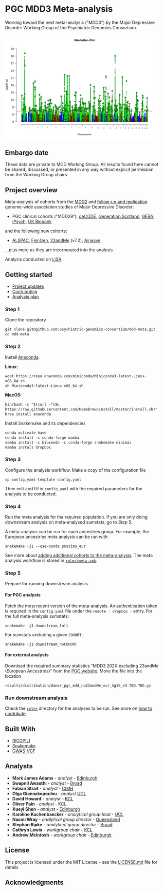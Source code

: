 # PGC MDD3 Meta-analysis

Working toward the next meta-analysis ("MDD3") by the Major Depressive Disorder Working Group of the Psychiatric Genomics Consortium.

![MDD Manhattan plot](docs/figures/manhattan.nog2.eur.png)

## Embargo date

These data are private to MDD Working Group. All results found here cannot be shared, discussed, or presented in any way without explicit permission from the Working Group chairs. 

## Project overview

Meta-analysis of cohorts from the [MDD2](https://doi.org/10.1038/s41588-018-0090-3) and [follow-up and replication](https://doi.org/10.1038/s41593-018-0326-7) genome-wide association studies of Major Depressive Disorder:

- PGC clinical cohorts ("MDD29"), [deCODE](http://www.decode.com), [Generation Scotland](https://www.ed.ac.uk/generation-scotland/), [GERA](https://www.ncbi.nlm.nih.gov/projects/gap/cgi-bin/study.cgi?study_id=phs000674.v1.p1), [iPsych](https://ipsych.dk), [UK Biobank](https://www.ukbiobank.ac.uk)

and the following new cohorts:

- [ALSPAC](http://www.bristol.ac.uk/alspac/), [FinnGen](https://www.finngen.fi/en), [23andMe](https://www.23andme.com/) (v7.2), [Airwave](https://police-health.org.uk)

…plus more as they are incorporated into the analysis.

Analysis conducted on [LISA](https://geneticcluster.org).

## Getting started

- [Project updates](docs/updates.md)
- [Contributing](docs/contrib.md)
- [Analysis plan](docs/plan.md)

### Step 1

Clone the repository

```
git clone git@github.com:psychiatric-genomics-consortium/mdd-meta.git
cd mdd-meta
```

### Step 2

Install [Anaconda](https://conda.io/en/latest/miniconda.html).

**Linux:**
```
wget https://repo.anaconda.com/miniconda/Miniconda3-latest-Linux-x86_64.sh
sh Miniconda3-latest-Linux-x86_64.sh
```

**MacOS:**
```
bin/bash -c "$(curl -fsSL https://raw.githubusercontent.com/Homebrew/install/master/install.sh)"
brew install anaconda
```

Install Snakemake and its dependencies

```
conda activate base
conda install -c conda-forge mamba
mamba install -c bioconda -c conda-forge snakemake-minimal
mamba install dropbox
```

### Step 3

Configure the analysis workflow. Make a copy of the configuration file

```
cp config.yaml-template config.yaml
```

Then edit and fill in `config.yaml` with the required parameters for the analysis to be conducted.

### Step 4

Run the meta analysis for the required population. If you are only doing downstream analysis on meta-analysed sumstats, go to *Step 5*.

A meta-analysis can be run for each ancestries group. For example, the European ancestries meta analysis can be run with:

```
snakemake -j1 --use-conda postimp_eur
```

See more about [adding additional cohorts to the meta-analysis](docs/meta.md). The meta analysis workflow is stored in [`rules/meta.smk`](rules/meta.smk).

### Step 5

Prepare for running downstream analysis.

#### For PGC analysts

Fetch the most recent version of the meta-analysis. An authentication token is required in the `config.yaml` file under the `remote : dropbox :` entry. For the full meta-analysis sumstats:

```
snakemake -j1 downstream_full
```

For sumstats excluding a given `COHORT`:

```
snakemake -j1 downstream_noCOHORT
```

#### For external analysts

Download the required summary statistics "MDD3 202X excluding 23andMe (European Ancestries)" from the [PGC website](https://www.med.unc.edu/pgc/download-results/mdd/). Move the file into the location

```
results/distribution/daner_pgc_mdd_no23andMe_eur_hg19_v3.TBD.TBD.gz
```

### Run downstream analysis

Check the [`rules`](rules/) directory for the analyses to be run. See more on [how to contribute](docs/contrib.md).

## Built With

- [RICOPILI](https://sites.google.com/a/broadinstitute.org/ricopili)
- [Snakemake](https://snakemake.readthedocs.io)
- [GWAS-VCF](https://github.com/MRCIEU/gwas-vcf-specification)

## Analysts

* **Mark James Adams** - *analyst* - [Edinburgh](https://www.ed.ac.uk)
* **Swapnil Awasthi** - *analyst* - [Broad](https://www.broadinstitute.org/)
* **Fabian Strait** - *analyst* - [CIMH](https://www.zi-mannheim.de/)
* **Olga Giannakopoulou** - *analyst* [UCL](http://www.bristol.ac.uk/alspac/)
* **David Howard** - *analyst* - [KCL](https://www.kcl.ac.uk/)
* **Oliver Pain** - *analyst* - [KCL](https://www.kcl.ac.uk/)
* **Xueyi Shen** - *analyst* - [Edinburgh](https://www.ed.ac.uk)
* **Karoline Kuchenbaecker** - *analytical group lead* - [UCL](http://www.bristol.ac.uk/alspac/)
* **Naomi Wray** - *analytical group director* - [Queensland](https://cnsgenomics.com/)
* **Stephan Ripke** - *analytical group director* - [Broad](https://www.broadinstitute.org/)
* **Cathryn Lewis** - *workgroup chair* - [KCL](https://www.kcl.ac.uk/)
* **Andrew McIntosh** - *workgroup chair* - [Edinburgh](https://www.ed.ac.uk)

## License

This project is licensed under the MIT License - see the [LICENSE.md](LICENSE) file for details

## Acknowledgments


